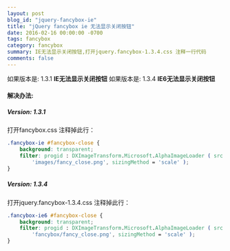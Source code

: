 ```yaml
---
layout: post
blog_id: "jquery-fancybox-ie"
title: "jQuery fancybox ie 无法显示关闭按钮"
date: 2016-02-16 00:00:00 -0700
tags: fancybox
category: fancybox
summary: IE无法显示关闭按钮,打开jquery.fancybox-1.3.4.css 注释一行代码
comments: false
---
```


如果版本是: 1.3.1  **IE无法显示关闭按钮**
如果版本是: 1.3.4  **IE6无法显示关闭按钮**

#### 解决办法:

##### Version: 1.3.1

打开fancybox.css 注释掉此行：

```css
.fancybox-ie #fancybox-close {
	background: transparent;
	filter: progid : DXImageTransform.Microsoft.AlphaImageLoader ( src =
		'images/fancy_close.png', sizingMethod = 'scale' );
}
```

##### Version: 1.3.4

打开jquery.fancybox-1.3.4.css 注释掉此行：

```css
.fancybox-ie6 #fancybox-close {
	background: transparent;
	filter: progid : DXImageTransform.Microsoft.AlphaImageLoader ( src =
		'fancybox/fancy_close.png', sizingMethod = 'scale' );
}
```

<br>